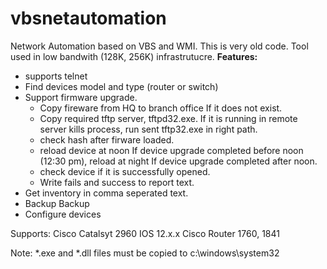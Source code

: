 # vbsnetautomation
Network Automation  based on VBS and WMI.
This is very old code. Tool used in low bandwith (128K, 256K) infrastrutucre.
**Features:**
* supports telnet
* Find devices model and type (router or switch)
* Support firmware upgrade.
    * Copy fireware from HQ to branch office If it does not exist.
    * Copy required tftp server, tftpd32.exe. If it is running in remote server kills process, run sent tftp32.exe in right path.
    * check hash after firware loaded.
    * reload device at noon If device upgrade completed before noon (12:30 pm), reload at night If device upgrade completed after noon.
    * check device if it is successfully opened.
    * Write fails and success to report text. 
* Get inventory in comma seperated text.
* Backup Backup
* Configure devices

Supports:
Cisco Catalsyt 2960 IOS 12.x.x
Cisco Router 1760, 1841

Note:
*.exe and *.dll files must be copied to c:\windows\system32
